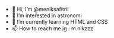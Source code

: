 - 👋 Hi, I’m @meniksafitrii
- 👀 I’m interested in astronomi
- 🌱 I’m currently learning HTML and CSS
- 📫 How to reach me ig : m.nikzzz

<!---
meniksafitrii/meniksafitrii is a ✨ special ✨ repository because its `README.md` (this file) appears on your GitHub profile.
You can click the Preview link to take a look at your changes.
--->
